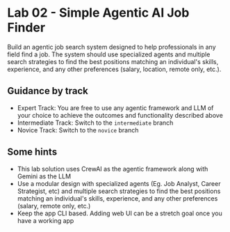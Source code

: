 # Lab 02 - Simple Agentic AI Job Finder

Build an agentic job search system designed to help professionals in any field find a job. The system should use specialized agents and multiple search strategies to find the best positions matching an individual's skills, experience, and any other preferences (salary, location, remote only, etc.).

## Guidance by track

- Expert Track: You are free to use any agentic framework and LLM of your choice to achieve the outcomes and functionality described above
- Intermediate Track: Switch to the `intermediate` branch
- Novice Track: Switch to the `novice` branch

## Some hints
- This lab solution uses CrewAI as the agentic framework along with Gemini as the LLM
- Use a modular design with specialized agents (Eg. Job Analyst, Career Strategist, etc) and multiple search strategies to find the best positions matching an individual's skills, experience, and any other preferences (salary, remote only, etc.)
- Keep the app CLI based. Adding web UI can be a stretch goal once you have a working app





